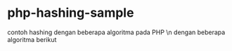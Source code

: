 # php-hashing-sample
contoh hashing dengan beberapa algoritma pada PHP
\n dengan beberapa algoritma berikut
